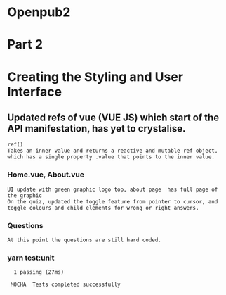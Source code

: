 # Openpub2
# Part 2
# Creating the Styling and User Interface

## Updated refs of vue (VUE JS) which start of the API manifestation, has yet to crystalise.
```
ref()
Takes an inner value and returns a reactive and mutable ref object, which has a single property .value that points to the inner value.
```
### Home.vue, About.vue
```
UI update with green graphic logo top, about page  has full page of the graphic
On the quiz, updated the toggle feature from pointer to cursor, and toggle colours and child elements for wrong or right answers.
```
### Questions
```
At this point the questions are still hard coded.
```
### yarn test:unit
```
  1 passing (27ms)

 MOCHA  Tests completed successfully
 ```
